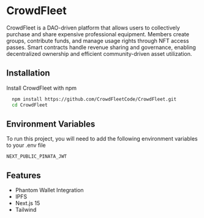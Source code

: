 
# CrowdFleet

CrowdFleet is a DAO-driven platform that allows users to collectively purchase and share expensive professional equipment. Members create groups, contribute funds, and manage usage rights through NFT access passes. Smart contracts handle revenue sharing and governance, enabling decentralized ownership and efficient community-driven asset utilization.


## Installation

Install CrowdFleet with npm

```bash
  npm install https://github.com/CrowdFleetCode/CrowdFleet.git
  cd CrowdFleet
```
    
## Environment Variables

To run this project, you will need to add the following environment variables to your .env file

`NEXT_PUBLIC_PINATA_JWT`




## Features

- Phantom Wallet Integration
- IPFS
- Next.js 15
- Tailwind

